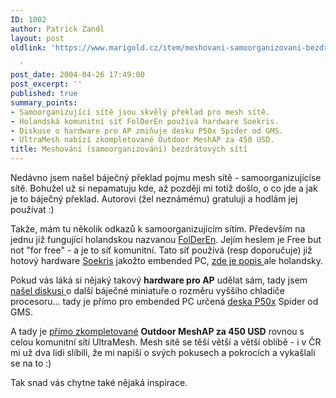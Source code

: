 ```yaml
---
ID: 1002
author: Patrick Zandl
layout: post
oldlink: 'https://www.marigold.cz/item/meshovani-samoorganizovani-bezdratovych-siti

  '
post_date: 2004-04-26 17:49:00
post_excerpt: ''
published: true
summary_points:
- Samoorganizující sítě jsou skvělý překlad pro mesh sítě.
- Holandská komunitní síť FolDerEn používá hardware Soekris.
- Diskuse o hardware pro AP zmiňuje desku P50x Spider od GMS.
- UltraMesh nabízí zkompletované Outdoor MeshAP za 450 USD.
title: Meshování (samoorganizování) bezdrátových sítí
---
```


<p>
Nedávno jsem našel báječný překlad pojmu mesh sítě - samoorganizujícíse sítě. Bohužel už si nepamatuju kde, až později mi totiž došlo, o co jde a jak je to báječný překlad. Autorovi (žel neznámému) gratuluji a hodlám jej používat :)</p>

<p>
Takže, mám tu několik odkazů k samoorganizujícím sítím. Především na jednu již fungující holandskou nazvanou <A href="http://www.amsterdam-wireless.nl/oost/moin.cgi/FolDerEn" target=_blank>FolDerEn</A>. Jejím heslem je Free but not "for free" - a je to síť komunitní. Tato síť používá (resp doporučuje) již hotový hardware <A href="http://www.soekris.com/" target=_blank>Soekris</A>&#160;jakožto embended PC, <A href="http://www.amsterdam-wireless.nl/oost/moin.cgi/SoeKris" target=_blank>zde je popis </A>ale holandsky.</p>

<p>
Pokud vás láká si nějaký takový <STRONG>hardware pro AP</STRONG> udělat sám, tady jsem <A href="http://www.piertopier.net/forum/YaBB.pl?board=news;action=display;num=1076929599" target=_blank>našel diskusi </A>o další báječné miniatuře o rozměru vyššího chladiče procesoru... tady je přímo pro embended PC určená <A href="http://www.gms4vme.com/P50x_Spider.html" target=_blank>deska P50x</A>&#160;Spider od GMS. </p>

<p>
A tady je <A href="http://www.ultramesh.com/clients.html" target=_blank>přímo zkompletované</A> <STRONG>Outdoor MeshAP za 450 USD</STRONG> rovnou s celou komunitní sítí UltraMesh. Mesh sítě se těší větší a větší oblibě - i v ČR mi už dva lidi slíbili, že mi napíší o svých pokusech a pokrocích a vykašlali se na to :)</p>

<p>
Tak snad vás chytne také nějaká inspirace. </p>